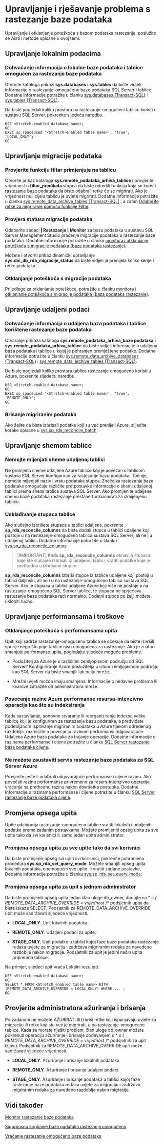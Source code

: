 <properties
    pageTitle="Upravljanje i otklanjanje poteškoća s bazom podataka rastezanje | Microsoft Azure"
    description="Saznajte kako upravljati i otklanjanje poteškoća s rastezanje baze podataka."
    services="sql-server-stretch-database"
    documentationCenter=""
    authors="douglaslMS"
    manager="jhubbard"
    editor=""/>

<tags
    ms.service="sql-server-stretch-database"
    ms.workload="data-management"
    ms.tgt_pltfrm="na"
    ms.devlang="na"
    ms.topic="article"
    ms.date="06/27/2016"
    ms.author="douglasl"/>

# <a name="manage-and-troubleshoot-stretch-database"></a>Upravljanje i rješavanje problema s rastezanje baze podataka

Upravljanje i otklanjanje poteškoća s bazom podataka rastezanje, poslužite se Alati i metode opisane u ovoj temi.

## <a name="manage-local-data"></a>Upravljanje lokalnim podacima

### <a name="LocalInfo"></a>Dohvaćanje informacija o lokalne baze podataka i tablice omogućen za rastezanje baze podataka
Otvorite kataloga prikazi **sys.databases** i **sys.tables** da biste vidjeli informacije o rastezanje\-omogućeno baze podataka SQL Server i tablice. Dodatne informacije potražite u članku [sys.databases (Transact-SQL)](https://msdn.microsoft.com/library/ms178534.aspx) i [sys.tables (Transact-SQL)](https://msdn.microsoft.com/library/ms187406.aspx).

Da biste pogledali koliko prostora na rastezanje\-omogućeni tablicu koristi u sustavu SQL Server, pokrenite sljedeću naredbu.

 ```tsql
USE <Stretch-enabled database name>;
GO
EXEC sp_spaceused '<Stretch-enabled table name>', 'true', 'LOCAL_ONLY';
GO
 ```
## <a name="manage-data-migration"></a>Upravljanje migracije podataka

### <a name="check-the-filter-function-applied-to-a-table"></a>Provjerite funkciju filtar primjenjuje na tablicu
Otvorite prikaz kataloga **sys.remote\_podataka\_arhiva\_tablice** i provjerite vrijednost u **filtar\_predikata** stupca da biste odredili funkcija koja se koristi rastezanje baze podataka da biste odabrali retke će se migrirati. Ako je vrijednost null cijelu tablicu je uvjete migrirati. Dodatne informacije potražite u članku [sys.remote_data_archive_tables (Transact-SQL)](https://msdn.microsoft.com/library/dn935003.aspx) , a zatim [Odaberite retke za migriranje pomoću funkcije Filtar](sql-server-stretch-database-predicate-function.md).

### <a name="Migration"></a>Provjera statusa migracije podataka
Odaberite zadaci **| Rastezanje | Monitor** za bazu podataka u sustavu SQL Server Management Studio praćenje migracije podataka u rastezanje baze podataka. Dodatne informacije potražite u članku [monitora i otklanjanje poteškoća s migracije podataka (baza podataka rastezanje)](sql-server-stretch-database-monitor.md).

Možete i otvoriti prikaz dinamički upravljanje **sys.dm\_db\_rda\_migracije\_status** da biste vidjeli je prenijela koliko serije i retke podataka.

### <a name="Firewall"></a>Otklanjanje poteškoća s migracije podataka
Prijedloge za otklanjanje poteškoća, potražite u članku [monitora i otklanjanje poteškoća s migracije podataka (baza podataka rastezanje)](sql-server-stretch-database-monitor.md).

## <a name="manage-remote-data"></a>Upravljanje udaljeni podaci

### <a name="RemoteInfo"></a>Dohvaćanje informacija o udaljena baza podataka i tablice korištene rastezanje baze podataka
Otvaranje prikaza kataloga **sys.remote\_podataka\_arhiva\_baze podataka** i **sys.remote\_podataka\_arhiva\_tablice** da biste vidjeli informacije o udaljena baza podataka i tablice u kojoj je pohranjen premještene podatke. Dodatne informacije potražite u članku [sys.remote_data_archive_databases (Transact-SQL)](https://msdn.microsoft.com/library/dn934995.aspx) i [sys.remote_data_archive_tables (Transact-SQL)](https://msdn.microsoft.com/library/dn935003.aspx).

Da biste pogledali koliko prostora tablica rastezanje omogućeno koristi u Azure, pokrenite sljedeću naredbu.

 ```tsql
USE <Stretch-enabled database name>;
GO
EXEC sp_spaceused '<Stretch-enabled table name>', 'true', 'REMOTE_ONLY';
GO
 ```

### <a name="delete-migrated-data"></a>Brisanje migriranim podataka  
Ako želite da biste izbrisali podatke koji su već prenijeli Azure, slijedite korake opisane u [sys.sp_rda_reconcile_batch](https://msdn.microsoft.com/library/mt707768.aspx).

## <a name="manage-table-schema"></a>Upravljanje shemom tablice

### <a name="dont-change-the-schema-of-the-remote-table"></a>Nemojte mijenjati sheme udaljenoj tablici
Ne promjena sheme udaljene Azure tablice koji je povezan s tablicom sustava SQL Server konfiguriran za rastezanje bazu podataka. Točnije, nemojte mijenjati naziv i vrstu podataka stupca. Značajka rastezanje baze podataka omogućuje različite pretpostavke informacije o shemi udaljenoj tablici prema shemi tablice sustava SQL Server. Ako promijenite udaljene shemu baze podataka rastezanje prestane funkcionirati za izmijenjenu tablicu.

### <a name="reconcile-table-columns"></a>Usklađivanje stupaca tablice  
Ako slučajno izbrišete stupaca u tablici udaljene, pokrenite **sp_rda_reconcile_columns** da biste dodali stupce u tablici udaljene koji postoje u na rastezanje\-omogućeno tablica sustava SQL Server, ali ne i u udaljenoj tablici. Dodatne informacije potražite u članku [sys.sp_rda_reconcile_columns](https://msdn.microsoft.com/library/mt707765.aspx).  

  > [!IMPORTANT] Kada **sp_rda_reconcile_columns** obnavlja stupaca koje ste slučajno izbrisali iz udaljenoj tablici, vratiti podatke koje je prethodno u izbrisane stupce.

**sp_rda_reconcile_columns** Izbriši stupce iz tablice udaljene koji postoji u tablici daljinski, ali ne i u na rastezanje\-omogućeno tablica sustava SQL Server. Ako je stupaca u tablici udaljene Azure koji više ne postoje u na rastezanje\-omogućeno SQL Server tablice, te stupaca ne sprječava rastezanje baze podataka radi normalno. Dodatni stupce po želji možete ukloniti ručno.  

## <a name="manage-performance-and-costs"></a>Upravljanje performansama i troškove  

### <a name="troubleshoot-query-performance"></a>Otklanjanje poteškoća s performansama upita
Upiti koji sadrže rastezanje\-omogućeno tablica se očekuje da biste izvršili sporije nego što prije tablice nisu omogućena za rastezanje. Ako je znatno smanjuje performanse upita, pogledajte sljedeće moguće probleme.

-   Poslužitelj za Azure je u različitim zemljopisnom području od SQL Server? Konfiguriranje Azure poslužitelja u istom zemljopisnom području kao SQL Server da biste smanjili latenciju mreže.

-   Mrežni uvjeti možda imaju smanjena. Informacije o nedavne problema ili kvarove zatražite od administratora mreže.

### <a name="increase-azure-performance-level-for-resource-intensive-operations-such-as-indexing"></a>Povećanje razine Azure performanse resursa\-intenzivno operacija kao što su indeksiranja
Kada sastavljanje, ponovno stvaranje ili reorganiziranje indeksa velike tablice koji je konfiguriran za rastezanje bazu podataka, a predviđate podebljanom ispitivanje migriranim podataka u Azure tijekom određenog razdoblja, razmislite o povećanju razinom performansi odgovarajuće Udaljena Azure baza podataka za trajanje operacije. Dodatne informacije o razinama performanse i cijene potražite u članku [SQL Server rastezanje baze podataka cijene](https://azure.microsoft.com/pricing/details/sql-server-stretch-database/).

### <a name="you-cant-pause-the-sql-server-stretch-database-service-on-azure"></a>Ne možete zaustaviti servis rastezanje baze podataka za SQL Server Azure  
 Provjerite jeste li odabrali odgovarajuće performanse i cijene razinu. Ako povećati razinu performanse privremeno za resurs\-intenzivno operacija vraćanje na prethodnu razinu nakon dovršetka postupka. Dodatne informacije o razinama performanse i cijene potražite u članku [SQL Server rastezanje baze podataka cijene](https://azure.microsoft.com/pricing/details/sql-server-stretch-database/).  

## <a name="change-the-scope-of-queries"></a>Promjena opsega upita  
 Upite odabiranja rastezanje\-omogućeno tablice vratiti lokalnih i udaljenih podatke prema zadanim postavkama. Možete promijeniti opseg upita za sve upite tako da svi korisnici ili samo jedan upita administrator.  

### <a name="change-the-scope-of-queries-for-all-queries-by-all-users"></a>Promjena opsega upita za sve upite tako da svi korisnici  
 Da biste promijenili opseg svi upiti svi korisnici, pokrenite pohranjena procedura **sys.sp_rda_set_query_mode**. Možete smanjiti opseg upita lokalnih podataka, onemogućiti sve upite ili vratiti zadane postavke. Dodatne informacije potražite u članku [sys.sp_rda_set_query_mode](https://msdn.microsoft.com/library/mt703715.aspx).  

### <a name="queryHints"></a>Promjena opsega upita za upit s jednom administrator  
 Da biste promijenili opseg upita jedan član uloge db_owner, dodajte na * *s \( REMOTE_DATA_ARCHIVE_OVERRIDE = *vrijednost* \)** podsjetnik upita da biste iskaza SELECT. Podsjetnik za REMOTE_DATA_ARCHIVE_OVERRIDE upit može sadržavati sljedeće vrijednosti.  
 -   **LOCAL_ONLY**. Upit lokalnih podataka.  

 -   **REMOTE_ONLY**. Udaljeni podaci za upite.  

 -   **STAGE_ONLY**. Upit podatke u tablici kojoj faze baze podataka rastezanje redaka uvjete za migraciju i zadržava migriranim redaka za navedeno razdoblje nakon migracije. Podsjetnik za upit je jedini način upita pripremna tablice.  

Na primjer, sljedeći upit vraća Lokalni rezultati.  

 ```tsql  
 USE <Stretch-enabled database name>;
 GO
 SELECT * FROM <Stretch_enabled table name> WITH (REMOTE_DATA_ARCHIVE_OVERRIDE = LOCAL_ONLY) WHERE ... ;
 GO
```  

## <a name="adminHints"></a>Provjerite administratora ažuriranja i brisanja  
 Po zadanom ne možete AŽURIRATI ili Izbriši retke koji ispunjavaju uvjete za migraciju ili retke koji ste već je migrirati, u na rastezanje\-omogućeno tablice. Kada se morate riješiti problem, član uloge db_owner možete pokrenuti operaciju ažuriranje i brisanje dodavanjem u * *s \( REMOTE_DATA_ARCHIVE_OVERRIDE = *vrijednost* \)** podsjetnik za upit izjavu. Podsjetnik za REMOTE_DATA_ARCHIVE_OVERRIDE upit može sadržavati sljedeće vrijednosti.  
 -   **LOCAL_ONLY**. Ažuriranje i brisanje lokalnih podataka.  

 -   **REMOTE_ONLY**. Ažuriranje i brisanje udaljeni podaci.  

 -   **STAGE_ONLY**. Ažuriranje i brisanje podataka u tablici kojoj faze rastezanje baze podataka redaka uvjete za migraciju i zadržava migriranim redaka za navedeno razdoblje nakon migracije.  

## <a name="see-also"></a>Vidi također

[Monitor rastezanje baze podataka](sql-server-stretch-database-monitor.md)

[Sigurnosno kopiranje baze podataka rastezanje omogućeno](sql-server-stretch-database-backup.md)

[Vraćanje rastezanje omogućeno baze podataka](sql-server-stretch-database-restore.md)
